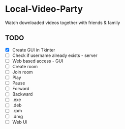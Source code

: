 # Local-Video-Party
Watch downloaded videos together with friends &amp; family

## TODO

- [X] Create GUI in Tkinter
- [ ] Check if username already exists - server
- [ ] Web based access - GUI
- [ ] Create room
- [ ] Join room
- [ ] Play
- [ ] Pause
- [ ] Forward
- [ ] Backward
- [ ] .exe
- [ ] .deb
- [ ] .rpm
- [ ] .dmg
- [ ] Web UI
